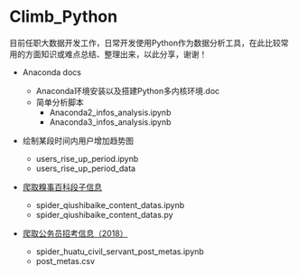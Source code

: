 # Climb_Python
目前任职大数据开发工作，日常开发使用Python作为数据分析工具，在此比较常用的方面知识或难点总结、整理出来，以此分享，谢谢！
* Anaconda docs
  * Anaconda环境安装以及搭建Python多内核环境.doc
  * 简单分析脚本
    * Anaconda2_infos_analysis.ipynb
    * Anaconda3_infos_analysis.ipynb

* 绘制某段时间内用户增加趋势图
  * users_rise_up_period.ipynb
  * users_rise_up_period_data
 
* [爬取糗事百科段子信息](http://blog.csdn.net/qq_24452475/article/details/79122259)
  * spider_qiushibaike_content_datas.ipynb
  * spider_qiushibaike_content_datas.py

* [爬取公务员招考信息（2018）](http://blog.csdn.net/qq_24452475/article/details/79156758)
  * spider_huatu_civil_servant_post_metas.ipynb
  * post_metas.csv

